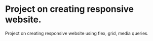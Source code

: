 # Project on creating responsive website.

Project on creating responsive website using flex, grid, media queries.